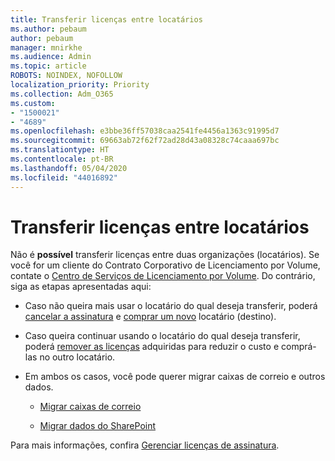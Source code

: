 ```yaml
---
title: Transferir licenças entre locatários
ms.author: pebaum
author: pebaum
manager: mnirkhe
ms.audience: Admin
ms.topic: article
ROBOTS: NOINDEX, NOFOLLOW
localization_priority: Priority
ms.collection: Adm_O365
ms.custom:
- "1500021"
- "4689"
ms.openlocfilehash: e3bbe36ff57038caa2541fe4456a1363c91995d7
ms.sourcegitcommit: 69663ab72f62f72ad28d43a08328c74caaa697bc
ms.translationtype: HT
ms.contentlocale: pt-BR
ms.lasthandoff: 05/04/2020
ms.locfileid: "44016892"
---
```

# <a name="transfer-licenses-between-tenants"></a>Transferir licenças entre locatários

Não é **possível** transferir licenças entre duas organizações (locatários). Se você for um cliente do Contrato Corporativo de Licenciamento por Volume, contate o [Centro de Serviços de Licenciamento por Volume](https://support.microsoft.com/help/4471406/how-to-contact-the-microsoft-volume-licensing-service-center). Do contrário, siga as etapas apresentadas aqui: 

- Caso não queira mais usar o locatário do qual deseja transferir, poderá [cancelar a assinatura](https://admin.microsoft.com/Adminportal/Home?source=applauncher#/subscriptions) e [comprar um novo](https://products.office.com/compare-all-microsoft-office-products-b?rtc=1&activetab=tab:primaryr2) locatário (destino).

- Caso queira continuar usando o locatário do qual deseja transferir, poderá [remover as licenças](https://docs.microsoft.com/microsoft-365/commerce/licenses/buy-licenses?view=o365-worldwide) adquiridas para reduzir o custo e comprá-las no outro locatário.

- Em ambos os casos, você pode querer migrar caixas de correio e outros dados.

    - [Migrar caixas de correio](https://docs.microsoft.com/Exchange/mailbox-migration/migrate-mailboxes-across-tenants)

    - [Migrar dados do SharePoint](https://aka.ms/modernSpoAdminCenter/CloudContentMigrations)

Para mais informações, confira [Gerenciar licenças de assinatura](https://docs.microsoft.com/microsoft-365/commerce/licenses/buy-licenses?view=o365-worldwide).
